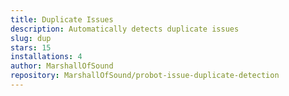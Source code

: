 ```yaml
---
title: Duplicate Issues
description: Automatically detects duplicate issues
slug: dup
stars: 15
installations: 4
author: MarshallOfSound
repository: MarshallOfSound/probot-issue-duplicate-detection
---
```

